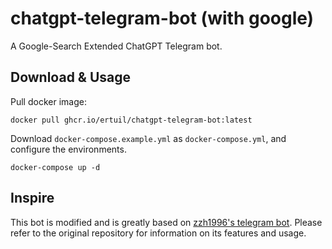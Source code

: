 # chatgpt-telegram-bot (with google)

A Google-Search Extended ChatGPT Telegram bot.

## Download & Usage

Pull docker image:

```
docker pull ghcr.io/ertuil/chatgpt-telegram-bot:latest
```

Download `docker-compose.example.yml` as `docker-compose.yml`, and configure the environments.

```
docker-compose up -d
```



## Inspire

This bot is modified and is greatly based on [zzh1996's telegram bot](https://github.com/zzh1996/chatgpt-telegram-bot). Please refer to the original repository for information on its features and usage.